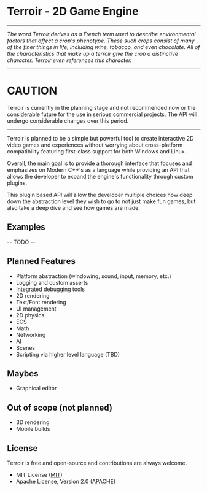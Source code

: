 # Terroir - 2D Game Engine

----

*The word Terroir derives as a French term used to describe environmental factors that affect a crop's phenotype. These
such crops consist of many of the finer things in life, including wine, tobacco, and even chocolate. All of the
characteristics that make up a terroir give the crop a distinctive character. Terroir even references this character.*


----

# CAUTION

Terroir is currently in the planning stage and not recommended now or the considerable future for the use in serious
commercial projects. The API will undergo considerable changes over this period.

----

Terroir is planned to be a simple but powerful tool to create interactive 2D video games and experiences without
worrying about cross-platform compatibility featuring first-class support for both Windows and Linux.

Overall, the main goal is to provide a thorough interface that focuses and emphasizes on Modern C++'s as a language
while providing an API that allows the developer to expand the engine's functionality through custom plugins.

This plugin based API will allow the developer multiple choices how deep down the abstraction level they wish to go to
not just make fun games, but also take a deep dive and see how games are made.

## Examples

-- TODO --

## Planned Features

- Platform abstraction (windowing, sound, input, memory, etc.)
- Logging and custom asserts
- Integrated debugging tools
- 2D rendering
- Text/Font rendering
- UI management
- 2D physics
- ECS
- Math
- Networking
- AI
- Scenes
- Scripting via higher level language (TBD)

## Maybes

- Graphical editor

## Out of scope (not planned)

- 3D rendering
- Mobile builds

## License

Terroir is free and open-source and contributions are always welcome.

- MIT License ([MIT]())
- Apache License, Version 2.0 ([APACHE]())
